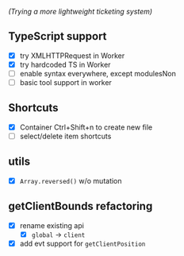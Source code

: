 *(Trying a more lightweight ticketing system)*


## TypeScript support

- [x] try XMLHTTPRequest in Worker
- [x] try hardcoded TS in Worker
- [ ] enable syntax everywhere, except modulesNon
- [ ] basic tool support in worker

## Shortcuts

- [x] Container Ctrl+Shift+n to create new file
- [ ] select/delete item shortcuts

## utils

- [x] `Array.reversed()` w/o mutation

## getClientBounds refactoring

- [x] rename existing api 
  - [x] `global` -> `client`
- [x] add evt support for `getClientPosition`
